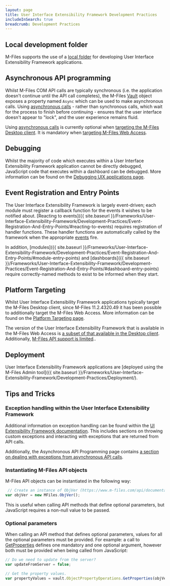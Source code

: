 ```yaml
---
layout: page
title: User Interface Extensibility Framework Development Practices
includeInSearch: true
breadcrumb: Development Practices
---
```


## Local development folder

M-Files supports the use of a [local folder](Local-Development-Folder) for developing User Interface Extensibility Framework applications.

## Asynchronous API programming

Whilst M-Files COM API calls are typically synchronous (i.e. the application doesn't continue until the API call completes), the M-Files [Vault](https://www.m-files.com/api/documentation/latest/index.html#MFilesAPI~Vault.html) object exposes a property named `Async` which can be used to make asynchronous calls.  Using [asynchronous calls](Asynchronous-API-Programming) - rather than synchronous calls, which wait for the process to finish before continuing - ensures that the user interface doesn't appear to "lock", and the user experience remains fluid.

<p class="note">Using <a href="Asynchronous-API-Programming">asynchronous calls</a> is currently optional when <a href="Platform-Targeting/#the-m-files-desktop-client">targeting the M-Files Desktop client</a>.  It is mandatory when <a href="Platform-Targeting/#m-files-web-access">targeting M-Files Web Access</a>.</p>

## Debugging

Whilst the majority of code which executes within a User Interface Extensibility Framework application cannot be directly debugged, JavaScript code that executes within a dashboard can be debugged.  More information can be found on the [Debugging UIX applications page](Debugging).

## Event Registration and Entry Points

The User Interface Extensibility Framework is largely event-driven; each module must register a callback function for the events it wishes to be notified about.  [Reacting to events]({{ site.baseurl }}/Frameworks/User-Interface-Extensibility-Framework/Development-Practices/Event-Registration-And-Entry-Points/#reacting-to-events) requires registration of handler functions.  These handler functions are automatically called by the framework when the appropriate [events](https://www.m-files.com/UI_Extensibility_Framework/#Events.html) fire.

In addition, [modules]({{ site.baseurl }}/Frameworks/User-Interface-Extensibility-Framework/Development-Practices/Event-Registration-And-Entry-Points/#module-entry-points) and [dashboards]({{ site.baseurl }}/Frameworks/User-Interface-Extensibility-Framework/Development-Practices/Event-Registration-And-Entry-Points/#dashboard-entry-points) require correctly-named methods to exist to be informed when they start.

## Platform Targeting

Whilst User Interface Extensibility Framework applications typically target the M-Files Desktop client, since M-Files 11.2.4320.49 it has been possible to additionally target the M-Files Web Access.  More information can be found on the <a href="Platform-Targeting">Platform Targeting page</a>.

<p class="note">The version of the User Interface Extensibility Framework that is available in the M-Files Web Access is <a href="https://www.m-files.com/UI_Extensibility_Framework/index.html#UIExtSupportInMFilesWeb.html">a subset of that available in the Desktop client</a>.  Additionally, <a href="https://www.m-files.com/UI_Extensibility_Framework/index.html#ApiSupportInMFilesWeb.html">M-Files API support is limited</a>..</p>

## Deployment

User Interface Extensibility Framework applications are [deployed using the M-Files Admin tool]({{ site.baseurl }}/Frameworks/User-Interface-Extensibility-Framework/Development-Practices/Deployment/).

## Tips and Tricks

### Exception handling within the User Interface Extensibility Framework

Additional information on exception handling can be found within the [UI Extensibility Framework documentation](https://www.m-files.com/UI_Extensibility_Framework/#ErrorHandling.html).  This includes sections on throwing custom exceptions and interacting with exceptions that are returned from API calls.

Additionally, the Asynchronous API Programming page contains [a section on dealing with exceptions from asynchronous API calls](http://localhost:4000/Frameworks/User-Interface-Extensibility-Framework/Development-Practices/Asynchronous-API-Programming/#the-failed-callback).

### Instantiating M-Files API objects

M-Files API objects can be instantiated in the following way:

```javascript
 // Create an instance of ObjVer (https://www.m-files.com/api/documentation/latest/index.html#MFilesAPI~ObjVer.html).
var objVer = new MFiles.ObjVer();
```

<p class="note">This is useful when calling API methods that define optional parameters, but JavaScript requires a non-null value to be passed.</p>

### Optional parameters

When calling an API method that defines optional parameters, values for all the optional parameters must be provided.  For example: a call to [GetProperties](https://www.m-files.com/api/documentation/latest/index.html#MFilesAPI~VaultObjectPropertyOperations~GetProperties.html) defines one mandatory and one optional argument, however both must be provided when being called from JavaScript:

```javascript
// Do we need to update from the server?
var updateFromServer = false;

// Get the property values.
var propertyValues = vault.ObjectPropertyOperations.GetProperties(objVer, updateFromServer);
```